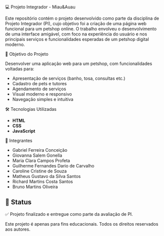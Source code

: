  💻 Projeto Integrador - Miau&Auau

Este repositório contém o projeto desenvolvido como parte da disciplina de Projeto Integrador (PI), cujo objetivo foi a criação de uma página web funcional para um petshop online. O trabalho envolveu o desenvolvimento de uma interface amigável, com foco na experiência do usuário e nos principais serviços e funcionalidades esperadas de um petshop digital moderno.

 🎯 Objetivo do Projeto

Desenvolver uma aplicação web para um petshop, com funcionalidades voltadas para:

* Apresentação de serviços (banho, tosa, consultas etc.)
* Cadastro de pets e tutores
* Agendamento de serviços
* Visual moderno e responsivo
* Navegação simples e intuitiva

 🛠️ Tecnologias Utilizadas

* **HTML**
* **CSS**
* **JavaScript**

 👥 Integrantes

* Gabriel Ferreira Conceição
* Giovanna Salem Gonella
* Maria Clara Campos Profeta
* Guilherme Fernandes Dario de Carvalho
* Caroline Cristine de Souza
* Matheus Gustavo da Silva Santos
* Richard Martins Costa Santos
* Bruno Martins Oliveira

## 📌 Status
✅ Projeto finalizado e entregue como parte da avaliação de PI.


Este projeto é apenas para fins educacionais. Todos os direitos reservados aos autores.

